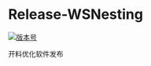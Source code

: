 # Release-WSNesting

[![版本号](https://img.shields.io/badge/release-2.1.9.3-blue.svg?style=flat-square)](https://github.com/WangShiSoftware/Release-WSNesting/releases)

开料优化软件发布
